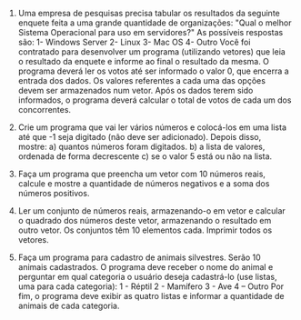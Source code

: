 1. Uma empresa de pesquisas precisa tabular os resultados da seguinte enquete feita a uma grande quantidade de organizações:
"Qual o melhor Sistema Operacional para uso em servidores?"
As possíveis respostas são:
1- Windows Server
2- Linux
3- Mac OS
4- Outro
Você foi contratado para desenvolver um programa (utilizando vetores) que leia o resultado da enquete e informe ao final o resultado da mesma. O programa deverá ler os votos até ser informado o valor 0, que encerra a entrada dos dados. Os valores referentes a cada uma das opções devem ser armazenados num vetor. Após os dados terem sido informados, o programa deverá calcular o total de votos de cada um dos concorrentes.

2. Crie um programa que vai ler vários números e colocá-los em uma lista até que -1 seja digitado (não deve ser adicionado). Depois disso, mostre:
a) quantos números foram digitados.
b) a lista de valores, ordenada de forma decrescente
c) se o valor 5 está ou não na lista.

3. Faça um programa que preencha um vetor com 10 números reais, calcule e mostre a quantidade de números negativos e a soma dos números positivos.

4. Ler um conjunto de números reais, armazenando-o em vetor e calcular o quadrado dos números deste vetor, armazenando o resultado em outro vetor. Os conjuntos têm 10 elementos cada. Imprimir todos os vetores.

5. Faça um programa para cadastro de animais silvestres. Serão 10 animais cadastrados. O programa deve receber o nome do animal e perguntar em qual categoria o usuário deseja cadastrá-lo (use listas, uma para cada categoria):
1 - Réptil
2 - Mamífero
3 - Ave
4 – Outro
Por fim, o programa deve exibir as quatro listas e informar a quantidade de animais de cada categoria.